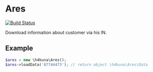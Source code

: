 Ares
====

[![Build Status](https://travis-ci.org/h4kuna/ares.png)](https://travis-ci.org/h4kuna/ares)

Download information about customer via his IN.

Example
-------
```php
$ares = new \h4kuna\Ares();
$ares->loadData('87744473'); // return object \h4kuna\Ares\Data
```